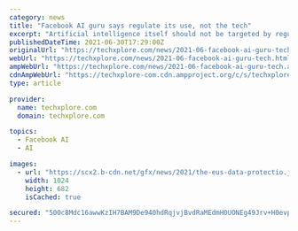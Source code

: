 ```yaml
---
category: news
title: "Facebook AI guru says regulate its use, not the tech"
excerpt: "Artificial intelligence itself should not be targeted by regulators, but how it is used, Facebook's top executive developing the technology told AFP."
publishedDateTime: 2021-06-30T17:29:00Z
originalUrl: "https://techxplore.com/news/2021-06-facebook-ai-guru-tech.html"
webUrl: "https://techxplore.com/news/2021-06-facebook-ai-guru-tech.html"
ampWebUrl: "https://techxplore.com/news/2021-06-facebook-ai-guru-tech.amp"
cdnAmpWebUrl: "https://techxplore-com.cdn.ampproject.org/c/s/techxplore.com/news/2021-06-facebook-ai-guru-tech.amp"
type: article

provider:
  name: techxplore.com
  domain: techxplore.com

topics:
  - Facebook AI
  - AI

images:
  - url: "https://scx2.b-cdn.net/gfx/news/2021/the-eus-data-protectio.jpg"
    width: 1024
    height: 682
    isCached: true

secured: "50Oc8Mdc16awwKzIH7BAM9De940hdRqjvjBvdRaMEdmH0UONEg49Jrv+H0evpvC/LfIMtJ5yGrkfR1YhGPwWQWC/pNzGcEMBMxxEps4Z7pu+XEarQVNtCLY7lYmIY7PWd7Aeppv5lp9Rt3rwukE05h8M4akGL67X1WA02486mvTfrVaOBy7/PgJe9sRlmmklr7Lei+0opnyaGzS1fIvxwz9YSyphtRQGH4zAxEuQyE2fx1QneZKYbSX6MoTzERmBHPfJRbpQdPrz2BgAYibTUg8GW59rHjJmconJMZyrYHeQiVtOwTKHbFqIn3ibtkXmPbELs2rp/2suXoyMUkByqvyJJQTHCkbSxzjFC8AA59Q=;QWCSov1oD55OJNew6aRZZA=="
---
```


